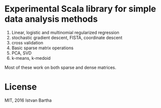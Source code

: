 # Experimental Scala library for simple data analysis methods

1. Linear, logistic and multinomial regularized regression
2. stochastic gradient descent, FISTA, coordinate descent
3. cross validation
4. Basic sparse matrix operations
5. PCA, SVD
6. k-means, k-medoid

Most of these work on both sparse and dense matrices.

# License
MIT, 2016 Istvan Bartha
